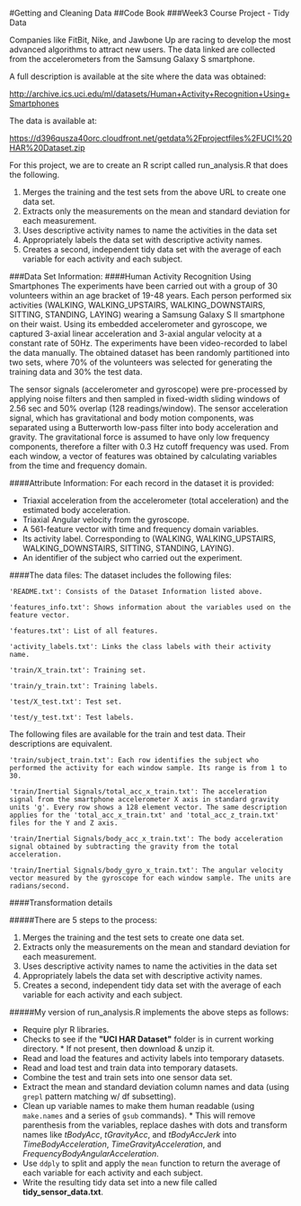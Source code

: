 #Getting and Cleaning Data
##Code Book
###Week3 Course Project - Tidy Data 


Companies like FitBit, Nike, and Jawbone Up are racing to develop the most advanced algorithms to attract new users. The data linked are collected from the accelerometers from the Samsung Galaxy S smartphone.

A full description is available at the site where the data was obtained:

http://archive.ics.uci.edu/ml/datasets/Human+Activity+Recognition+Using+Smartphones

The data is available at:

https://d396qusza40orc.cloudfront.net/getdata%2Fprojectfiles%2FUCI%20HAR%20Dataset.zip

For this project, we are to create an R script called run_analysis.R that does the following. 
  1.  Merges the training and the test sets from the above URL to create one data set.
  2.  Extracts only the measurements on the mean and standard deviation for each measurement.
  3.  Uses descriptive activity names to name the activities in the data set
  4.  Appropriately labels the data set with descriptive activity names.
  5.  Creates a second, independent tidy data set with the average of each variable for each activity and each subject.


###Data Set Information:
####Human Activity Recognition Using Smartphones
The experiments have been carried out with a group of 30 volunteers within an age bracket of 19-48 years. Each person performed six activities (WALKING, WALKING_UPSTAIRS, WALKING_DOWNSTAIRS, SITTING, STANDING, LAYING) wearing a Samsung Galaxy S II smartphone on their waist. Using its embedded accelerometer and gyroscope, we captured 3-axial linear acceleration and 3-axial angular velocity at a constant rate of 50Hz. The experiments have been video-recorded to label the data manually. The obtained dataset has been randomly partitioned into two sets, where 70% of the volunteers was selected for generating the training data and 30% the test data.

The sensor signals (accelerometer and gyroscope) were pre-processed by applying noise filters and then sampled in fixed-width sliding windows of 2.56 sec and 50% overlap (128 readings/window). The sensor acceleration signal, which has gravitational and body motion components, was separated using a Butterworth low-pass filter into body acceleration and gravity. The gravitational force is assumed to have only low frequency components, therefore a filter with 0.3 Hz cutoff frequency was used. From each window, a vector of features was obtained by calculating variables from the time and frequency domain.

####Attribute Information:
For each record in the dataset it is provided: 
- Triaxial acceleration from the accelerometer (total acceleration) and the estimated body acceleration. 
- Triaxial Angular velocity from the gyroscope. 
- A 561-feature vector with time and frequency domain variables. 
- Its activity label. Corresponding to (WALKING, WALKING_UPSTAIRS, WALKING_DOWNSTAIRS, SITTING, STANDING, LAYING).
- An identifier of the subject who carried out the experiment.


####The data files:
The dataset includes the following files:

    'README.txt': Consists of the Dataset Information listed above.

    'features_info.txt': Shows information about the variables used on the feature vector.

    'features.txt': List of all features.

    'activity_labels.txt': Links the class labels with their activity name.

    'train/X_train.txt': Training set.

    'train/y_train.txt': Training labels.

    'test/X_test.txt': Test set.

    'test/y_test.txt': Test labels.

The following files are available for the train and test data. Their descriptions are equivalent.

    'train/subject_train.txt': Each row identifies the subject who performed the activity for each window sample. Its range is from 1 to 30.

    'train/Inertial Signals/total_acc_x_train.txt': The acceleration signal from the smartphone accelerometer X axis in standard gravity units 'g'. Every row shows a 128 element vector. The same description applies for the 'total_acc_x_train.txt' and 'total_acc_z_train.txt' files for the Y and Z axis.

    'train/Inertial Signals/body_acc_x_train.txt': The body acceleration signal obtained by subtracting the gravity from the total acceleration.

    'train/Inertial Signals/body_gyro_x_train.txt': The angular velocity vector measured by the gyroscope for each window sample. The units are radians/second.

####Transformation details

#####There are 5 steps to the process:

  1.  Merges the training and the test sets to create one data set.
  2.  Extracts only the measurements on the mean and standard deviation for each measurement.
  3.  Uses descriptive activity names to name the activities in the data set
  4.  Appropriately labels the data set with descriptive activity names.
  5.  Creates a second, independent tidy data set with the average of each variable for each activity and each subject.

#####My version of run_analysis.R implements the above steps as follows:

  *  Require plyr R libraries.
  *  Checks to see if the **"UCI HAR Dataset"** folder is in current working directory.
    *  If not present, then download & unzip it.
  *  Read and load the features and activity labels into temporary datasets.
  *  Read and load test and train data into temporary datasets.
  *  Combine the test and train sets into one sensor data set.
  *  Extract the mean and standard deviation column names and data (using `grepl` pattern matching w/ df subsetting).
  *  Clean up variable names to make them human readable (using `make.names` and a series of `gsub` commands).
    *  This will remove parenthesis from the variables, replace dashes with dots and transform names like _tBodyAcc_, _tGravityAcc_, and _tBodyAccJerk_ into _TimeBodyAcceleration_, _TimeGravityAcceleration_, and _FrequencyBodyAngularAcceleration_.
  *  Use `ddply` to split and apply the `mean` function to return the average of each variable for each activity and each subject.
  *  Write the resulting tidy data set into a new file called **tidy_sensor_data.txt**.
	
	
    
